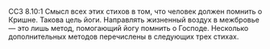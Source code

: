 ССЗ 8.10:1	Смысл всех этих стихов в том, что человек должен помнить о Кришне. Такова цель йоги. Направлять жизненный воздух в межбровье — это лишь метод, помогающий йогу помнить о Господе. Несколько дополнительных методов перечислены в следующих трех стихах.